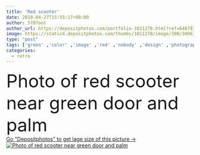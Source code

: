 ```yaml
---
title: 'Red scooter'
date: 2010-04-27T15:55:17+00:00
author: 578foot
author_url: https://depositphotos.com/portfolio-1011278.html?ref=64678756
image: https://static4.depositphotos.com/thumbs/1011278/image/300/3006796/api_thumb_450.jpg?forcejpeg=true
type: "post"
tags: ['green' ,'color' ,'image' ,'red' ,'nobody' ,'design' ,'photography' ,'isolated' ,'stone' ,'art' ,'palm' ,'summer' ,'scene' ,'plant' ,'transport' ,'vehicle' ,'transportation' ,'tree' ,'classical' ,'style' ,'antique' ,'frame' ,'grunge' ,'old' ,'photo' ,'retro' ,'driving' ,'classic' ,'cool' ,'facade' ,'house' ,'urban' ,'wall' ,'night' ,'fingers' ,'part' ,'wood' ,'door' ,'italy' ,'italian' ,'stationary' ,'dirty' ,'beach' ,'van' ,'wheel' ,'drive' ,'ancient' ,'front' ,'residential' ,'motorcycle' ]
categories: 
  - retro
---
```

<div aling="center">
            <font size="60"> Photo of red scooter near green door and palm</font>   
</div>
<div>
    <a href='https://static4.depositphotos.com/thumbs/1011278/image/300/3006796/api_thumb_450.jpg?forcejpeg=true?ref=64678756' target=_blank > Go "Depositphotos" to get lage size of this picture ->
        <img href='https://static4.depositphotos.com/thumbs/1011278/image/300/3006796/api_thumb_450.jpg?forcejpeg=true?ref=64678756' src='https://static4.depositphotos.com/1011278/300/i/950/depositphotos_3006796-stock-photo-red-scooter.jpg?forcejpeg=true' alt='Photo of red scooter near green door and palm' >
    </a>
</div>
